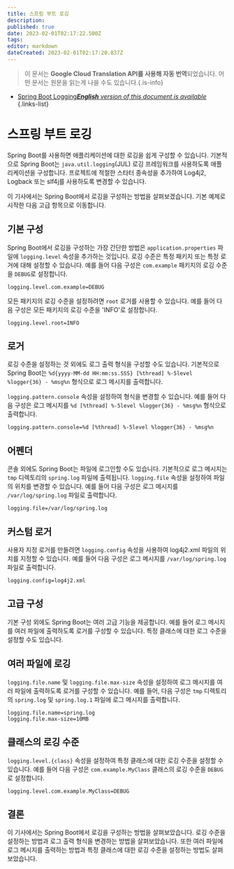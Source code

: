 ```yaml
---
title: 스프링 부트 로깅
description: 
published: true
date: 2023-02-01T02:17:22.500Z
tags: 
editor: markdown
dateCreated: 2023-02-01T02:17:20.837Z
---
```


> 이 문서는 **Google Cloud Translation API를 사용해 자동 번역**되었습니다.
어떤 문서는 원문을 읽는게 나을 수도 있습니다.{.is-info}

- [Spring Boot Logging***English** version of this document is available*](/en/Knowledge-base/Spring-Boot/spring-boot-logging)
{.links-list}



# 스프링 부트 로깅

Spring Boot를 사용하면 애플리케이션에 대한 로깅을 쉽게 구성할 수 있습니다. 기본적으로 Spring Boot는 `java.util.logging`(JUL) 로깅 프레임워크를 사용하도록 애플리케이션을 구성합니다. 프로젝트에 적절한 스타터 종속성을 추가하여 Log4j2, Logback 또는 slf4j를 사용하도록 변경할 수 있습니다.

이 기사에서는 Spring Boot에서 로깅을 구성하는 방법을 살펴보겠습니다. 기본 예제로 시작한 다음 고급 항목으로 이동합니다.

## 기본 구성

Spring Boot에서 로깅을 구성하는 가장 간단한 방법은 `application.properties` 파일에 `logging.level` 속성을 추가하는 것입니다. 로깅 수준은 특정 패키지 또는 특정 로거에 대해 설정할 수 있습니다. 예를 들어 다음 구성은 `com.example` 패키지의 로깅 수준을 `DEBUG`로 설정합니다.

```
logging.level.com.example=DEBUG
```

모든 패키지의 로깅 수준을 설정하려면 `root` 로거를 사용할 수 있습니다. 예를 들어 다음 구성은 모든 패키지의 로깅 수준을 'INFO'로 설정합니다.

```
logging.level.root=INFO
```

## 로거

로깅 수준을 설정하는 것 외에도 로그 출력 형식을 구성할 수도 있습니다. 기본적으로 Spring Boot는 `%d{yyyy-MM-dd HH:mm:ss.SSS} [%thread] %-5level %logger{36} - %msg%n` 형식으로 로그 메시지를 출력합니다.

`logging.pattern.console` 속성을 설정하여 형식을 변경할 수 있습니다. 예를 들어 다음 구성은 로그 메시지를 `%d [%thread] %-5level %logger{36} - %msg%n` 형식으로 출력합니다.

```
logging.pattern.console=%d [%thread] %-5level %logger{36} - %msg%n
```

## 어펜더

콘솔 외에도 Spring Boot는 파일에 로그인할 수도 있습니다. 기본적으로 로그 메시지는 `tmp` 디렉토리의 `spring.log` 파일에 출력됩니다. `logging.file` 속성을 설정하여 파일의 위치를 변경할 수 있습니다. 예를 들어 다음 구성은 로그 메시지를 `/var/log/spring.log` 파일로 출력합니다.

```
logging.file=/var/log/spring.log
```

## 커스텀 로거

사용자 지정 로거를 만들려면 `logging.config` 속성을 사용하여 log4j2.xml 파일의 위치를 지정할 수 있습니다. 예를 들어 다음 구성은 로그 메시지를 `/var/log/spring.log` 파일로 출력합니다.

```
logging.config=log4j2.xml
```

## 고급 구성

기본 구성 외에도 Spring Boot는 여러 고급 기능을 제공합니다. 예를 들어 로그 메시지를 여러 파일에 출력하도록 로거를 구성할 수 있습니다. 특정 클래스에 대한 로그 수준을 설정할 수도 있습니다.

## 여러 파일에 로깅

`logging.file.name` 및 `logging.file.max-size` 속성을 설정하여 로그 메시지를 여러 파일에 출력하도록 로거를 구성할 수 있습니다. 예를 들어, 다음 구성은 `tmp` 디렉토리의 `spring.log` 및 `spring.log.1` 파일에 로그 메시지를 출력합니다.

```
logging.file.name=spring.log
logging.file.max-size=10MB
```

## 클래스의 로깅 수준

`logging.level.{class}` 속성을 설정하여 특정 클래스에 대한 로깅 수준을 설정할 수 있습니다. 예를 들어 다음 구성은 `com.example.MyClass` 클래스의 로깅 수준을 `DEBUG`로 설정합니다.

```
logging.level.com.example.MyClass=DEBUG
```

## 결론

이 기사에서는 Spring Boot에서 로깅을 구성하는 방법을 살펴보았습니다. 로깅 수준을 설정하는 방법과 로그 출력 형식을 변경하는 방법을 살펴보았습니다. 또한 여러 파일에 로그 메시지를 출력하는 방법과 특정 클래스에 대한 로깅 수준을 설정하는 방법도 살펴보았습니다.